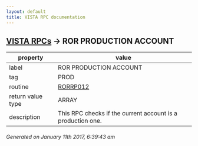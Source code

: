 ```yaml
---
layout: default
title: VISTA RPC documentation
---
```




## [VISTA RPCs](TableOfContent.md) &#8594; ROR PRODUCTION ACCOUNT 

 property | value 
--- | --- 
 label | ROR PRODUCTION ACCOUNT
 tag | PROD
 routine | [RORRP012](http://code.osehra.org/dox/Routine_RORRP012_source.html)
 return value type | ARRAY
 description | This RPC checks if the current account is a production one.




 ###### Generated on January 11th 2017, 6:39:43 am